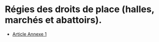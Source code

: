 # Régies des droits de place (halles, marchés et abattoirs).

- [Article Annexe 1](article-annexe-1.md)
